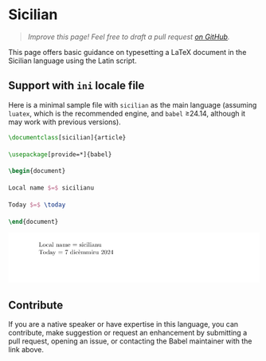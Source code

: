 # Sicilian

<blockquote>
  <p><em>Improve this page! Feel free to draft a pull request <a href="https://github.com/latex3/babel/tree/docs/docs">on GitHub</a>.</em></p>
</blockquote>

This page offers basic guidance on typesetting a LaTeX document in the
Sicilian language using the Latin script.

## Support with `ini` locale file

Here is a minimal sample file with `sicilian` as the main language
(assuming `luatex`, which is the recommended engine, and `babel` ≥24.14,
although it may work with previous versions).

```tex
\documentclass[sicilian]{article}

\usepackage[provide=*]{babel}

\begin{document}

Local name $=$ sicilianu

Today $=$ \today

\end{document}
```

![](../media/locale-sicilian.png)

## Contribute

If you are a native speaker or have expertise in this language, you can
contribute, make suggestion or request an enhancement by submitting a
pull request, opening an issue, or contacting the Babel maintainer with
the link above.